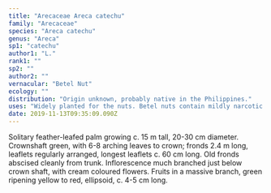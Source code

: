 ```yaml
---
title: "Arecaceae Areca catechu"
family: "Arecaceae"
species: "Areca catechu"
genus: "Areca"
sp1: "catechu"
author1: "L."
rank1: ""
sp2: ""
author2: ""
vernacular: "Betel Nut"
ecology: ""
distribution: "Origin unknown, probably native in the Philippines."
uses: "Widely planted for the nuts. Betel nuts contain mildly narcotic and locals have chewed them mixed with leave of the pepper vine (Piper betle) and slaked lime and sometimes additional herbs and spices, to obtain the narcotic effect."
date: 2019-11-13T09:35:09.090Z
---
```

Solitary feather-leafed palm growing c. 15 m tall, 20-30 cm diameter. Crownshaft green, with 6-8 arching leaves to crown; fronds 2.4 m long, leaflets regularly arranged, longest leaflets c. 60 cm long. Old fronds abscised cleanly from trunk. Inflorescence much branched just below crown shaft, with cream coloured flowers. Fruits in a massive branch, green ripening yellow to red, ellipsoid, c. 4-5 cm long.